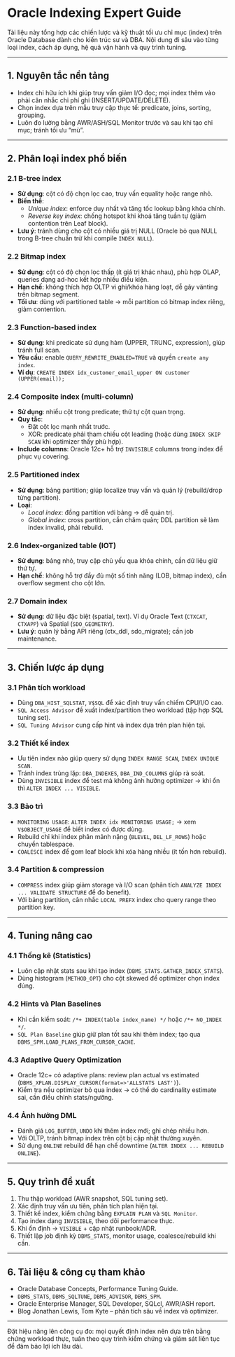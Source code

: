 # Oracle Indexing Expert Guide

Tài liệu này tổng hợp các chiến lược và kỹ thuật tối ưu chỉ mục (index) trên Oracle Database dành cho kiến trúc sư và DBA. Nội dung đi sâu vào từng loại index, cách áp dụng, hệ quả vận hành và quy trình tuning.

---

## 1. Nguyên tắc nền tảng
- Index chỉ hữu ích khi giúp truy vấn giảm I/O đọc; mọi index thêm vào phải cân nhắc chi phí ghi (INSERT/UPDATE/DELETE).
- Chọn index dựa trên mẫu truy cập thực tế: predicate, joins, sorting, grouping.
- Luôn đo lường bằng AWR/ASH/SQL Monitor trước và sau khi tạo chỉ mục; tránh tối ưu “mù”.

---

## 2. Phân loại index phổ biến

### 2.1 B-tree index
- **Sử dụng**: cột có độ chọn lọc cao, truy vấn equality hoặc range nhỏ.
- **Biến thể**:
  - *Unique index*: enforce duy nhất và tăng tốc lookup bằng khóa chính.
  - *Reverse key index*: chống hotspot khi khoá tăng tuần tự (giảm contention trên Leaf block).
- **Lưu ý**: tránh dùng cho cột có nhiều giá trị NULL (Oracle bỏ qua NULL trong B-tree chuẩn trừ khi compile `INDEX NULL`).

### 2.2 Bitmap index
- **Sử dụng**: cột có độ chọn lọc thấp (ít giá trị khác nhau), phù hợp OLAP, queries dạng ad-hoc kết hợp nhiều điều kiện.
- **Hạn chế**: không thích hợp OLTP vì ghi/khóa hàng loạt, dễ gây vänting trên bitmap segment.
- **Tối ưu**: dùng với partitioned table → mỗi partition có bitmap index riêng, giảm contention.

### 2.3 Function-based index
- **Sử dụng**: khi predicate sử dụng hàm (UPPER, TRUNC, expression), giúp tránh full scan.
- **Yêu cầu**: enable `QUERY_REWRITE_ENABLED=TRUE` và quyền `create any index`.
- **Ví dụ**: `CREATE INDEX idx_customer_email_upper ON customer (UPPER(email));`

### 2.4 Composite index (multi-column)
- **Sử dụng**: nhiều cột trong predicate; thứ tự cột quan trọng.
- **Quy tắc**:
  - Đặt cột lọc mạnh nhất trước.
  - XOR: predicate phải tham chiếu cột leading (hoặc dùng `INDEX SKIP SCAN` khi optimizer thấy phù hợp).
- **Include columns**: Oracle 12c+ hỗ trợ `INVISIBLE` columns trong index để phục vụ covering.

### 2.5 Partitioned index
- **Sử dụng**: bảng partition; giúp localize truy vấn và quản lý (rebuild/drop từng partition).
- **Loại**:
  - *Local index*: đồng partition với bảng → dễ quản trị.
  - *Global index*: cross partition, cần chăm quản; DDL partition sẽ làm index invalid, phải rebuild.

### 2.6 Index-organized table (IOT)
- **Sử dụng**: bảng nhỏ, truy cập chủ yếu qua khóa chính, cần dữ liệu giữ thứ tự.
- **Hạn chế**: không hỗ trợ đầy đủ một số tính năng (LOB, bitmap index), cần overflow segment cho cột lớn.

### 2.7 Domain index
- **Sử dụng**: dữ liệu đặc biệt (spatial, text). Ví dụ Oracle Text (`CTXCAT`, `CTXAPP`) và Spatial (`SDO_GEOMETRY`).
- **Lưu ý**: quản lý bằng API riêng (ctx_ddl, sdo_migrate); cần job maintenance.

---

## 3. Chiến lược áp dụng

### 3.1 Phân tích workload
- Dùng `DBA_HIST_SQLSTAT`, `V$SQL` để xác định truy vấn chiếm CPU/I/O cao.
- `SQL Access Advisor` đề xuất index/partition theo workload (tập hợp SQL tuning set).
- `SQL Tuning Advisor` cung cấp hint và index dựa trên plan hiện tại.

### 3.2 Thiết kế index
- Ưu tiên index nào giúp query sử dụng `INDEX RANGE SCAN`, `INDEX UNIQUE SCAN`.
- Tránh index trùng lặp: `DBA_INDEXES`, `DBA_IND_COLUMNS` giúp rà soát.
- Dùng `INVISIBLE` index để test mà không ảnh hưởng optimizer → khi ổn thì `ALTER INDEX ... VISIBLE`.

### 3.3 Bảo trì
- `MONITORING USAGE`: `ALTER INDEX idx MONITORING USAGE;` → xem `V$OBJECT_USAGE` để biết index có được dùng.
- Rebuild chỉ khi index phân mảnh nặng (`BLEVEL`, `DEL_LF_ROWS`) hoặc chuyển tablespace.
- `COALESCE` index để gom leaf block khi xóa hàng nhiều (ít tốn hơn rebuild).

### 3.4 Partition & compression
- `COMPRESS` index giúp giảm storage và I/O scan (phân tích `ANALYZE INDEX ... VALIDATE STRUCTURE` để đo benefit).
- Với bảng partition, cân nhắc `LOCAL PREFX` index cho query range theo partition key.

---

## 4. Tuning nâng cao

### 4.1 Thống kê (Statistics)
- Luôn cập nhật stats sau khi tạo index (`DBMS_STATS.GATHER_INDEX_STATS`).
- Dùng histogram (`METHOD_OPT`) cho cột skewed để optimizer chọn index đúng.

### 4.2 Hints và Plan Baselines
- Khi cần kiểm soát: `/*+ INDEX(table index_name) */` hoặc `/*+ NO_INDEX */`.
- `SQL Plan Baseline` giúp giữ plan tốt sau khi thêm index; tạo qua `DBMS_SPM.LOAD_PLANS_FROM_CURSOR_CACHE`.

### 4.3 Adaptive Query Optimization
- Oracle 12c+ có adaptive plans: review plan actual vs estimated (`DBMS_XPLAN.DISPLAY_CURSOR(format=>'ALLSTATS LAST')`).
- Kiểm tra nếu optimizer bỏ qua index → có thể do cardinality estimate sai, cần điều chỉnh stats/ngưỡng.

### 4.4 Ảnh hưởng DML
- Đánh giá `LOG_BUFFER`, `UNDO` khi thêm index mới; ghi chép nhiều hơn.
- Với OLTP, tránh bitmap index trên cột bị cập nhật thường xuyên.
- Sử dụng `ONLINE` rebuild để hạn chế downtime (`ALTER INDEX ... REBUILD ONLINE`).

---

## 5. Quy trình đề xuất
1. Thu thập workload (AWR snapshot, SQL tuning set).
2. Xác định truy vấn ưu tiên, phân tích plan hiện tại.
3. Thiết kế index, kiểm chứng bằng `EXPLAIN PLAN` và `SQL Monitor`.
4. Tạo index dạng `INVISIBLE`, theo dõi performance thực.
5. Khi ổn định → `VISIBLE` + cập nhật runbook/ADR.
6. Thiết lập job định kỳ `DBMS_STATS`, monitor usage, coalesce/rebuild khi cần.

---

## 6. Tài liệu & công cụ tham khảo
- Oracle Database Concepts, Performance Tuning Guide.
- `DBMS_STATS`, `DBMS_SQLTUNE`, `DBMS_ADVISOR`, `DBMS_SPM`.
- Oracle Enterprise Manager, SQL Developer, SQLcl, AWR/ASH report.
- Blog Jonathan Lewis, Tom Kyte – phân tích sâu về index và optimizer.

---

Đặt hiệu năng lên công cụ đo: mọi quyết định index nên dựa trên bằng chứng workload thực, tuân theo quy trình kiểm chứng và giám sát liên tục để đảm bảo lợi ích lâu dài.
